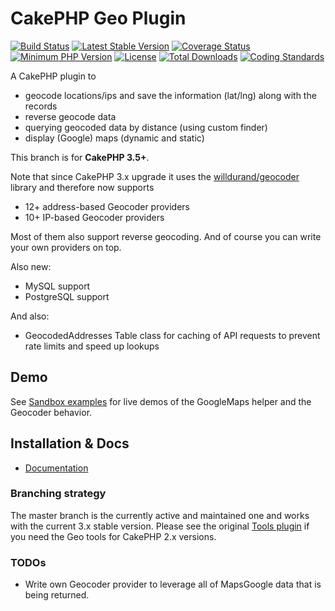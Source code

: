 # CakePHP Geo Plugin

[![Build Status](https://api.travis-ci.org/dereuromark/cakephp-geo.svg?branch=develop)](https://travis-ci.org/dereuromark/cakephp-geo)
[![Latest Stable Version](https://poser.pugx.org/dereuromark/cakephp-geo/v/stable.svg)](https://packagist.org/packages/dereuromark/cakephp-geo)
[![Coverage Status](https://coveralls.io/repos/dereuromark/cakephp-geo/badge.svg)](https://coveralls.io/r/dereuromark/cakephp-geo)
[![Minimum PHP Version](http://img.shields.io/badge/php-%3E%3D%205.6-8892BF.svg)](https://php.net/)
[![License](https://poser.pugx.org/dereuromark/cakephp-geo/license.svg)](https://packagist.org/packages/dereuromark/cakephp-geo)
[![Total Downloads](https://poser.pugx.org/dereuromark/cakephp-geo/d/total.svg)](https://packagist.org/packages/dereuromark/cakephp-geo)
[![Coding Standards](https://img.shields.io/badge/cs-PSR--2--R-yellow.svg)](https://github.com/php-fig-rectified/fig-rectified-standards)

A CakePHP plugin to
- geocode locations/ips and save the information (lat/lng) along with the records
- reverse geocode data
- querying geocoded data by distance (using custom finder)
- display (Google) maps (dynamic and static)

This branch is for **CakePHP 3.5+**.

Note that since CakePHP 3.x upgrade it uses the [willdurand/geocoder](https://github.com/geocoder-php/Geocoder) library and therefore now supports
- 12+ address-based Geocoder providers
- 10+ IP-based Geocoder providers

Most of them also support reverse geocoding. And of course you can write your own providers on top.

Also new:
- MySQL support
- PostgreSQL support

And also:
- GeocodedAddresses Table class for caching of API requests to prevent rate limits and speed up lookups


## Demo
See [Sandbox examples](https://sandbox.dereuromark.de/sandbox/geo-examples) for live demos of the GoogleMaps helper and the Geocoder behavior.

## Installation & Docs

- [Documentation](docs/README.md)


### Branching strategy
The master branch is the currently active and maintained one and works with the current 3.x stable version.
Please see the original [Tools plugin](https://github.com/dereuromark/cakephp-tools) if you need the Geo tools for CakePHP 2.x versions.

### TODOs

* Write own Geocoder provider to leverage all of MapsGoogle data that is being returned.
